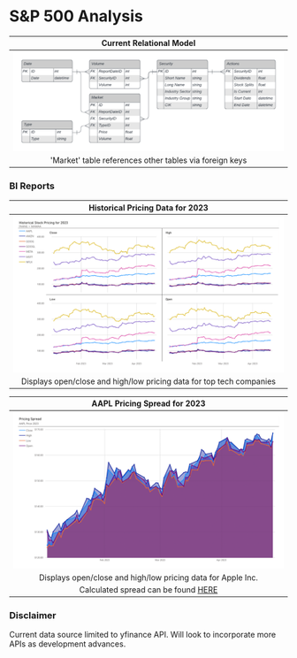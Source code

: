 # S&P 500 Analysis
| Current Relational Model |
|:--:|
|![](docs/images/CurrentERD.png)|
|'Market' table references other tables via foreign keys|
 
### BI Reports
| Historical Pricing Data for 2023 |
|:--:|
|![](docs/images/FAANG+MAMAAPricingData.png)|
|Displays open/close and high/low pricing data for top tech companies|

| AAPL Pricing Spread for 2023 |
|:--:|
|![](docs/images/AAPLPricingSpreadVisual.png)|
|Displays open/close and high/low pricing data for Apple Inc.
 Calculated spread can be found [HERE](reports)|

### Disclaimer
Current data source limited to yfinance API. Will look to incorporate more APIs as development advances.
